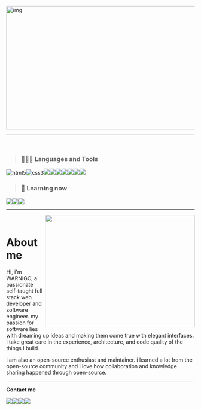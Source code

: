 <img src="https://user-images.githubusercontent.com/119101655/222235321-22ba88d9-da8b-4c99-a846-278f20eb12f3.jpg" alt="img" width="1000" height="330"/> <hr>

<br>

><h3>👨🏻‍💻 Languages and Tools</h3>

<img src="https://img.shields.io/badge/HTML5-E34F26?style=for-the-badge&logo=html5&logoColor=white" alt="html5"/><img src="https://img.shields.io/badge/CSS3-1572B6?style=for-the-badge&logo=css3&logoColor=white" alt="css3"/><img src="https://img.shields.io/badge/JavaScript-F7DF1E?style=for-the-badge&logo=javascript&logoColor=black"><img src="https://img.shields.io/badge/React-20232A?style=for-the-badge&logo=react&logoColor=61DAFB"><img src="https://img.shields.io/badge/Flutter-02569B?style=for-the-badge&logo=flutter&logoColor=white"><img src="https://img.shields.io/badge/Dart-0175C2?style=for-the-badge&logo=dart&logoColor=white"><img src="https://img.shields.io/badge/Node.js-43853D?style=for-the-badge&logo=node.js&logoColor=white"><img src="https://img.shields.io/badge/Ruby-CC342D?style=for-the-badge&logo=ruby&logoColor=white"><img src="https://img.shields.io/badge/C-00599C?style=for-the-badge&logo=c&logoColor=white">

><h3>📕 Learning now</h3>

<img src="https://img.shields.io/badge/Rust-000000?style=for-the-badge&logo=rust&logoColor=white"><img src="https://img.shields.io/badge/C%2B%2B-00599C?style=for-the-badge&logo=c%2B%2B&logoColor=white"><img src="https://img.shields.io/badge/TypeScript-007ACC?style=for-the-badge&logo=typescript&logoColor=white">
<hr>

<img align="right" src="https://user-images.githubusercontent.com/119101655/215495668-02d0649c-50a0-4dca-a5c9-c62fa3b99abe.gif" width="400" height="300">
<br>
<h1>About me</h1>
<p>Hi, i'm WARNIGO, a passionate self-taught full stack web developer and software engineer. my passion for software lies with dreaming up ideas and making them come true with elegant interfaces. i take great care in the experience, architecture, and code quality of the things I build.

i am also an open-source enthusiast and maintainer. i learned a lot from the open-source community and i love how collaboration and knowledge sharing happened through open-source.</p>
<hr>

**Contact me**

<a href="https://twitter.com/warniGO_0012"><img src="https://img.shields.io/badge/Twitter-1DA1F2?style=for-the-badge&logo=twitter&logoColor=white"></a><a href="abumain0012@gmail.com"><img src="https://img.shields.io/badge/Gmail-D14836?style=for-the-badge&logo=gmail&logoColor=white"></a><a href="https:warnigo"><img src="https://img.shields.io/badge/Telegram-2CA5E0?style=for-the-badge&logo=telegram&logoColor=white"></a><a href="https://discord.com/channels/1042828615961825361/1042828616414797886"><img src="https://img.shields.io/badge/Discord-7289DA?style=for-the-badge&logo=discord&logoColor=white"></a>

